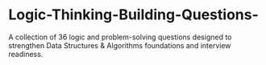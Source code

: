 # Logic-Thinking-Building-Questions-
A collection of 36 logic and problem-solving questions designed to strengthen Data Structures &amp; Algorithms foundations and interview readiness.
